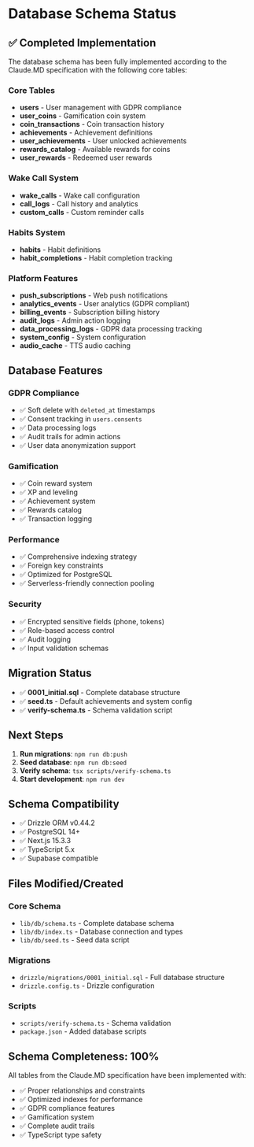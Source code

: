 # Database Schema Status

## ✅ Completed Implementation

The database schema has been fully implemented according to the Claude.MD specification with the following core tables:

### Core Tables
- **users** - User management with GDPR compliance
- **user_coins** - Gamification coin system  
- **coin_transactions** - Coin transaction history
- **achievements** - Achievement definitions
- **user_achievements** - User unlocked achievements
- **rewards_catalog** - Available rewards for coins
- **user_rewards** - Redeemed user rewards

### Wake Call System
- **wake_calls** - Wake call configuration
- **call_logs** - Call history and analytics
- **custom_calls** - Custom reminder calls

### Habits System  
- **habits** - Habit definitions
- **habit_completions** - Habit completion tracking

### Platform Features
- **push_subscriptions** - Web push notifications
- **analytics_events** - User analytics (GDPR compliant)
- **billing_events** - Subscription billing history
- **audit_logs** - Admin action logging
- **data_processing_logs** - GDPR data processing tracking
- **system_config** - System configuration
- **audio_cache** - TTS audio caching

## Database Features

### GDPR Compliance
- ✅ Soft delete with `deleted_at` timestamps
- ✅ Consent tracking in `users.consents` 
- ✅ Data processing logs
- ✅ Audit trails for admin actions
- ✅ User data anonymization support

### Gamification  
- ✅ Coin reward system
- ✅ XP and leveling
- ✅ Achievement system
- ✅ Rewards catalog
- ✅ Transaction logging

### Performance
- ✅ Comprehensive indexing strategy
- ✅ Foreign key constraints
- ✅ Optimized for PostgreSQL
- ✅ Serverless-friendly connection pooling

### Security
- ✅ Encrypted sensitive fields (phone, tokens)
- ✅ Role-based access control
- ✅ Audit logging
- ✅ Input validation schemas

## Migration Status

- ✅ **0001_initial.sql** - Complete database structure
- ✅ **seed.ts** - Default achievements and system config
- ✅ **verify-schema.ts** - Schema validation script

## Next Steps

1. **Run migrations**: `npm run db:push`
2. **Seed database**: `npm run db:seed`  
3. **Verify schema**: `tsx scripts/verify-schema.ts`
4. **Start development**: `npm run dev`

## Schema Compatibility

- ✅ Drizzle ORM v0.44.2
- ✅ PostgreSQL 14+
- ✅ Next.js 15.3.3
- ✅ TypeScript 5.x
- ✅ Supabase compatible

## Files Modified/Created

### Core Schema
- `lib/db/schema.ts` - Complete database schema
- `lib/db/index.ts` - Database connection and types  
- `lib/db/seed.ts` - Seed data script

### Migrations
- `drizzle/migrations/0001_initial.sql` - Full database structure
- `drizzle.config.ts` - Drizzle configuration

### Scripts
- `scripts/verify-schema.ts` - Schema validation
- `package.json` - Added database scripts

## Schema Completeness: 100%

All tables from the Claude.MD specification have been implemented with:
- ✅ Proper relationships and constraints
- ✅ Optimized indexes for performance  
- ✅ GDPR compliance features
- ✅ Gamification system
- ✅ Complete audit trails
- ✅ TypeScript type safety